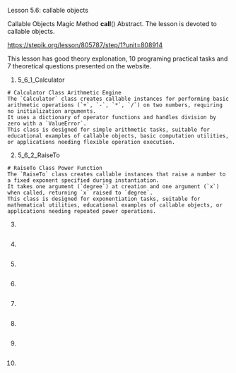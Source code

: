 Lesson 5.6: callable objects

Callable Objects
Magic Method **call**()
Abstract. The lesson is devoted to callable objects.

https://stepik.org/lesson/805787/step/1?unit=808914

This lesson has good theory explonation, 10 programing practical tasks and 7 theoretical questions presented on the website.

1. 5_6_1_Calculator

```
# Calculator Class Arithmetic Engine
The `Calculator` class creates callable instances for performing basic arithmetic operations (`+`, `-`, `*`, `/`) on two numbers, requiring no initialization arguments.
It uses a dictionary of operator functions and handles division by zero with a `ValueError`.
This class is designed for simple arithmetic tasks, suitable for educational examples of callable objects, basic computation utilities, or applications needing flexible operation execution.
```

2. 5_6_2_RaiseTo

```
# RaiseTo Class Power Function
The `RaiseTo` class creates callable instances that raise a number to a fixed exponent specified during instantiation.
It takes one argument (`degree`) at creation and one argument (`x`) when called, returning `x` raised to `degree`.
This class is designed for exponentiation tasks, suitable for mathematical utilities, educational examples of callable objects, or applications needing repeated power operations.
```

3.

```

```

4.

```

```

5.

```

```

6.

```

```

7.

```

```

8.

```

```

9.

```

```

10.

```

```
